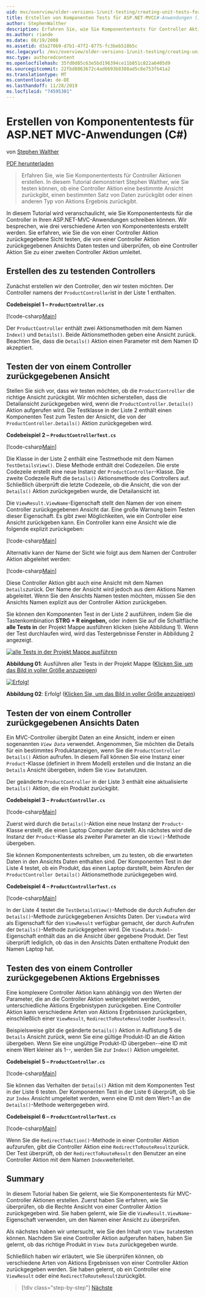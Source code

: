 ```yaml
---
uid: mvc/overview/older-versions-1/unit-testing/creating-unit-tests-for-asp-net-mvc-applications-cs
title: Erstellen von Komponenten Tests für ASP.NET-MVCC#-Anwendungen () | Microsoft-Dokumentation
author: StephenWalther
description: Erfahren Sie, wie Sie Komponententests für Controller Aktionen erstellen. In diesem Tutorial demonstriert Stephen Walther, wie Sie testen können, ob eine Controller Aktion eine Gruppe zurückgibt...
ms.author: riande
ms.date: 08/19/2008
ms.assetid: d3a270b9-d7b1-47f2-8775-fc3beb518b5c
msc.legacyurl: /mvc/overview/older-versions-1/unit-testing/creating-unit-tests-for-asp-net-mvc-applications-cs
msc.type: authoredcontent
ms.openlocfilehash: 35fd0d85c63e5bd196394ce11b851c822a6405d9
ms.sourcegitcommit: 22fbd8863672c4ad6693b8388ad5c8e753fb41a2
ms.translationtype: MT
ms.contentlocale: de-DE
ms.lasthandoff: 11/28/2019
ms.locfileid: "74595301"
---
```

# <a name="creating-unit-tests-for-aspnet-mvc-applications-c"></a>Erstellen von Komponententests für ASP.NET MVC-Anwendungen (C#)

von [Stephen Walther](https://github.com/StephenWalther)

[PDF herunterladen](https://download.microsoft.com/download/8/4/8/84843d8d-1575-426c-bcb5-9d0c42e51416/ASPNET_MVC_Tutorial_07_CS.pdf)

> Erfahren Sie, wie Sie Komponententests für Controller Aktionen erstellen. In diesem Tutorial demonstriert Stephen Walther, wie Sie testen können, ob eine Controller Aktion eine bestimmte Ansicht zurückgibt, einen bestimmten Satz von Daten zurückgibt oder einen anderen Typ von Aktions Ergebnis zurückgibt.

In diesem Tutorial wird veranschaulicht, wie Sie Komponententests für die Controller in Ihren ASP.NET-MVC-Anwendungen schreiben können. Wir besprechen, wie drei verschiedene Arten von Komponententests erstellt werden. Sie erfahren, wie Sie die von einer Controller Aktion zurückgegebene Sicht testen, die von einer Controller Aktion zurückgegebenen Ansichts Daten testen und überprüfen, ob eine Controller Aktion Sie zu einer zweiten Controller Aktion umleitet.

## <a name="creating-the-controller-under-test"></a>Erstellen des zu testenden Controllers

Zunächst erstellen wir den Controller, den wir testen möchten. Der Controller namens der `ProductController`ist in der Liste 1 enthalten.

**Codebeispiel 1 – `ProductController.cs`**

[!code-csharp[Main](creating-unit-tests-for-asp-net-mvc-applications-cs/samples/sample1.cs)]

Der `ProductController` enthält zwei Aktionsmethoden mit dem Namen `Index()` und `Details()`. Beide Aktionsmethoden geben eine Ansicht zurück. Beachten Sie, dass die `Details()` Aktion einen Parameter mit dem Namen ID akzeptiert.

## <a name="testing-the-view-returned-by-a-controller"></a>Testen der von einem Controller zurückgegebenen Ansicht

Stellen Sie sich vor, dass wir testen möchten, ob die `ProductController` die richtige Ansicht zurückgibt. Wir möchten sicherstellen, dass die Detailansicht zurückgegeben wird, wenn die `ProductController.Details()` Aktion aufgerufen wird. Die Testklasse in der Liste 2 enthält einen Komponenten Test zum Testen der Ansicht, die von der `ProductController.Details()` Aktion zurückgegeben wird.

**Codebeispiel 2 – `ProductControllerTest.cs`**

[!code-csharp[Main](creating-unit-tests-for-asp-net-mvc-applications-cs/samples/sample2.cs)]

Die Klasse in der Liste 2 enthält eine Testmethode mit dem Namen `TestDetailsView()`. Diese Methode enthält drei Codezeilen. Die erste Codezeile erstellt eine neue Instanz der `ProductController`-Klasse. Die zweite Codezeile Ruft die `Details()` Aktionsmethode des Controllers auf. Schließlich überprüft die letzte Codezeile, ob die Ansicht, die von der `Details()` Aktion zurückgegeben wurde, die Detailansicht ist.

Die `ViewResult.ViewName`-Eigenschaft stellt den Namen der von einem Controller zurückgegebenen Ansicht dar. Eine große Warnung beim Testen dieser Eigenschaft. Es gibt zwei Möglichkeiten, wie ein Controller eine Ansicht zurückgeben kann. Ein Controller kann eine Ansicht wie die folgende explizit zurückgeben:

[!code-csharp[Main](creating-unit-tests-for-asp-net-mvc-applications-cs/samples/sample3.cs)]

Alternativ kann der Name der Sicht wie folgt aus dem Namen der Controller Aktion abgeleitet werden:

[!code-csharp[Main](creating-unit-tests-for-asp-net-mvc-applications-cs/samples/sample4.cs)]

Diese Controller Aktion gibt auch eine Ansicht mit dem Namen `Details`zurück. Der Name der Ansicht wird jedoch aus dem Aktions Namen abgeleitet. Wenn Sie den Ansichts Namen testen möchten, müssen Sie den Ansichts Namen explizit aus der Controller Aktion zurückgeben.

Sie können den Komponenten Test in der Liste 2 ausführen, indem Sie die Tastenkombination **STRG + R eingeben,** oder indem Sie auf die Schaltfläche **alle Tests in** der Projekt Mappe ausführen klicken (siehe Abbildung 1). Wenn der Test durchlaufen wird, wird das Testergebnisse Fenster in Abbildung 2 angezeigt.

[![alle Tests in der Projekt Mappe ausführen](creating-unit-tests-for-asp-net-mvc-applications-cs/_static/image2.png)](creating-unit-tests-for-asp-net-mvc-applications-cs/_static/image1.png)

**Abbildung 01**: Ausführen aller Tests in der Projekt Mappe ([Klicken Sie, um das Bild in voller Größe anzuzeigen](creating-unit-tests-for-asp-net-mvc-applications-cs/_static/image3.png))

[![Erfolg!](creating-unit-tests-for-asp-net-mvc-applications-cs/_static/image5.png)](creating-unit-tests-for-asp-net-mvc-applications-cs/_static/image4.png)

**Abbildung 02**: Erfolg! ([Klicken Sie, um das Bild in voller Größe anzuzeigen](creating-unit-tests-for-asp-net-mvc-applications-cs/_static/image6.png))

## <a name="testing-the-view-data-returned-by-a-controller"></a>Testen der von einem Controller zurückgegebenen Ansichts Daten

Ein MVC-Controller übergibt Daten an eine Ansicht, indem er einen sogenannten *`View Data`* verwendet. Angenommen, Sie möchten die Details für ein bestimmtes Produktanzeigen, wenn Sie die `ProductController Details()` Aktion aufrufen. In diesem Fall können Sie eine Instanz einer `Product`-Klasse (definiert in Ihrem Modell) erstellen und die Instanz an die `Details` Ansicht übergeben, indem Sie `View Data`nutzen.

Der geänderte `ProductController` in der Liste 3 enthält eine aktualisierte `Details()` Aktion, die ein Produkt zurückgibt.

**Codebeispiel 3 – `ProductController.cs`**

[!code-csharp[Main](creating-unit-tests-for-asp-net-mvc-applications-cs/samples/sample5.cs)]

Zuerst wird durch die `Details()`-Aktion eine neue Instanz der `Product`-Klasse erstellt, die einen Laptop Computer darstellt. Als nächstes wird die Instanz der `Product`-Klasse als zweiter Parameter an die `View()`-Methode übergeben.

Sie können Komponententests schreiben, um zu testen, ob die erwarteten Daten in den Ansichts Daten enthalten sind. Der Komponenten Test in der Liste 4 testet, ob ein Produkt, das einen Laptop darstellt, beim Abrufen der `ProductController Details()` Aktionsmethode zurückgegeben wird.

**Codebeispiel 4 – `ProductControllerTest.cs`**

[!code-csharp[Main](creating-unit-tests-for-asp-net-mvc-applications-cs/samples/sample6.cs)]

In der Liste 4 testet die `TestDetailsView()`-Methode die durch Aufrufen der `Details()`-Methode zurückgegebenen Ansichts Daten. Der `ViewData` wird als Eigenschaft für den `ViewResult` verfügbar gemacht, der durch Aufrufen der `Details()`-Methode zurückgegeben wird. Die `ViewData.Model`-Eigenschaft enthält das an die Ansicht über gegebene Produkt. Der Test überprüft lediglich, ob das in den Ansichts Daten enthaltene Produkt den Namen Laptop hat.

## <a name="testing-the-action-result-returned-by-a-controller"></a>Testen des von einem Controller zurückgegebenen Aktions Ergebnisses

Eine komplexere Controller Aktion kann abhängig von den Werten der Parameter, die an die Controller Aktion weitergeleitet werden, unterschiedliche Aktions Ergebnistypen zurückgeben. Eine Controller Aktion kann verschiedene Arten von Aktions Ergebnissen zurückgeben, einschließlich einer `ViewResult`, `RedirectToRouteResult`oder `JsonResult`.

Beispielsweise gibt die geänderte `Details()` Aktion in Auflistung 5 die `Details` Ansicht zurück, wenn Sie eine gültige Produkt-ID an die Aktion übergeben. Wenn Sie eine ungültige Produkt-ID übergeben--eine ID mit einem Wert kleiner als 1--, werden Sie zur `Index()` Aktion umgeleitet.

**Codebeispiel 5 – `ProductController.cs`**

[!code-csharp[Main](creating-unit-tests-for-asp-net-mvc-applications-cs/samples/sample7.cs)]

Sie können das Verhalten der `Details()` Aktion mit dem Komponenten Test in der Liste 6 testen. Der Komponenten Test in der Liste 6 überprüft, ob Sie zur `Index` Ansicht umgeleitet werden, wenn eine ID mit dem Wert-1 an die `Details()`-Methode weitergegeben wird.

**Codebeispiel 6 – `ProductControllerTest.cs`**

[!code-csharp[Main](creating-unit-tests-for-asp-net-mvc-applications-cs/samples/sample8.cs)]

Wenn Sie die `RedirectToAction()`-Methode in einer Controller Aktion aufzurufen, gibt die Controller Aktion eine `RedirectToRouteResult`zurück. Der Test überprüft, ob der `RedirectToRouteResult` den Benutzer an eine Controller Aktion mit dem Namen `Index`weiterleitet.

## <a name="summary"></a>Summary

In diesem Tutorial haben Sie gelernt, wie Sie Komponententests für MVC-Controller Aktionen erstellen. Zuerst haben Sie erfahren, wie Sie überprüfen, ob die Rechte Ansicht von einer Controller Aktion zurückgegeben wird. Sie haben gelernt, wie Sie die `ViewResult.ViewName`-Eigenschaft verwenden, um den Namen einer Ansicht zu überprüfen.

Als nächstes haben wir untersucht, wie Sie den Inhalt von `View Data`testen können. Nachdem Sie eine Controller Aktion aufgerufen haben, haben Sie gelernt, ob das richtige Produkt in `View Data` zurückgegeben wurde.

Schließlich haben wir erläutert, wie Sie überprüfen können, ob verschiedene Arten von Aktions Ergebnissen von einer Controller Aktion zurückgegeben werden. Sie haben gelernt, ob ein Controller eine `ViewResult` oder eine `RedirectToRouteResult`zurückgibt.

> [!div class="step-by-step"]
> [Nächste](creating-unit-tests-for-asp-net-mvc-applications-vb.md)
